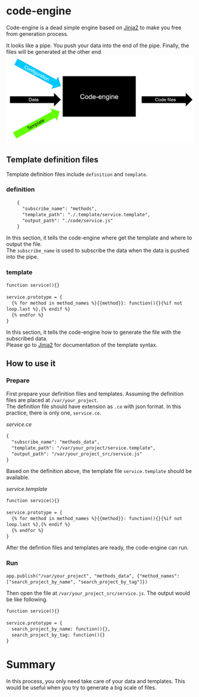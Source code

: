 # code-engine
Code-engine is a dead simple engine based on [Jinja2](http://jinja.pocoo.org/) to make you free from generation process.

It looks like a pipe. You push your data into the end of the pipe. Finally, the files will be generated at the other end.  
![diagram](/resources/code-engine-diagram.png)  

## Template definition files  
Template definition files include `definition` and `template`.  

### definition
```
    {
      "subscribe_name": "methods",
      "template_path": "./.template/service.template",
      "output_path": "./code/service.js"
    }
```
In this section, it tells the code-engine where get the template and where to output the file.  
The `subscribe_name` is used to subscribe the data when the data is pushed into the pipe.  

### template
```
function service(){}

service.prototype = {
  {% for method in method_names %}{{method}}: function(){}{%if not loop.last %},{% endif %}
  {% endfor %}
}
```  
In this section, it tells the code-engine how to generate the file with the subscribed data.  
Please go to [Jinja2](http://jinja.pocoo.org/) for documentation of the template syntax.  

## How to use it 
### Prepare
First prepare your definition files and templates.  Assuming the definition files are placed at `/var/your_project`.  
The definition file should have extension as `.ce` with json format. In this practice, there is only one, `service.ce`.  

*service.ce*
```
{
  "subscribe_name": "methods_data",
  "template_path": "/var/your_project/service.template",
  "output_path": "/var/your_project_src/service.js"
}
```

Based on the definition above, the template file `service.template` should be available.  

*service.template*
```
function service(){}

service.prototype = {
  {% for method in method_names %}{{method}}: function(){}{%if not loop.last %},{% endif %}
  {% endfor %}
}
```

After the defintion files and templates are ready, the code-engine can run.  

### Run
```
app.publish("/var/your_project", "methods_data", {"method_names": ["search_project_by_name", "search_project_by_tag"]})
```

Then open the file at `/var/your_project_src/service.js`. The output would be like following.  
```
function service(){}

service.prototype = {
  search_project_by_name: function(){},
  search_project_by_tag: function(){}
}
```
# Summary
In this process, you only need take care of your data and templates. This would be useful when you try to generate a big scale of files.
